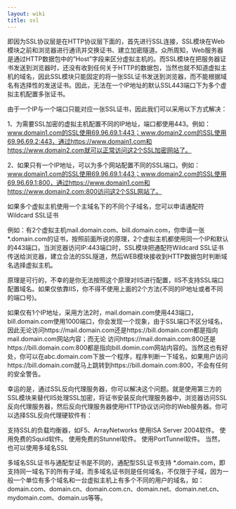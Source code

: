 ```yaml
---
layout: wiki
title: ssl
---
```


即因为SSL协议层是在HTTP协议层下面的，首先进行SSL连接，SSL模块在Web模块之前和浏览器进行通讯并交换证书、建立加密隧道。众所周知，Web服务器是通过HTTP数据包中的”Host”字段来区分虚拟主机的。而SSL模块在把服务器证书发送到浏览器时，还没有收到任何关于HTTP的数据包，当然也就不知道虚拟主机的域名，因此SSL模块只能固定的将一张SSL证书发送到浏览器，而不能根据域名有选择性的发送证书。因此，无法在一个IP地址的默认SSL443端口下为多个虚拟主机配置多张证书。

由于一个IP与一个端口只能对应一张SSL证书，因此我们可以采用以下方式解决：

1、为需要SSL加密的虚拟主机配置不同的IP地址，端口都使用443。例如：www.domain1.com的SSL使用69.96.69.1:443；www.domain2.com的SSL使用69.96.69.2:443，通过https://www.domain1.com和https://www.domain2.com就可以正常访问这2个SSL加密网站了。

2、如果只有一个IP地址，可以为多个网站配置不同的SSL端口。例如：www.domain1.com的SSL使用69.96.69.1:443；www.domain2.com的SSL使用69.96.69.1:800，通过https://www.domain1.com和https://www.domain2.com:800访问这2个SSL网站了。

如果多个虚拟主机使用一个主域名下的不同个子域名，您可以申请通配符Wildcard SSL证书

例如：有2个虚拟主机mail.domain.com、bill.domain.com，你申请一张*.domain.com的证书，按照前面所说的原理，2个虚拟主机都使用同一个IP和默认的443端口，当浏览器访问IP:443端口时，SSL模块把通配符Wildcard SSL证书传送给浏览器，建立合法的SSL隧道，然后WEB模块接收到HTTP数据包时判断域名选择虚拟主机。

原理是可行的，不幸的是你无法按照这个原理对IIS进行配置，IIS不支持SSL端口配置域名。如果仅依靠IIS，你不得不使用上面的2个方法(不同的IP地址或者不同的端口号)。

如果仅有1个IP地址，采用方法2时，mail.domain.com使用443端口，bill.domain.com使用1000端口，你会发现一个现象，由于SSL端口不区分域名，因此无论访问https://mail.domain.com还是https://bill.domain.com都是指向mail.domain.com网站内容；而无论 访问https://mail.domain.com:800还是https://bill.domain.com:800都是指向bill.domin.com网站内容的。当然这也有好处，你可以在abc.domain.com下放一个程序，程序判断一下域名，如果用户访问https://bill.domain.com就马上跳转到https://bill.domain.com:800，不会有任何的安全警告。

幸运的是，通过SSL反向代理服务器，你可以解决这个问题。就是使用第三方的SSL模块来替代IIS处理SSL加密，将证书安装反向代理服务器中，浏览器访问SSL反向代理服务器，然后反向代理服务器使用HTTP协议访问你的Web服务器。你可以选择SSL反向代理硬软件有：

支持SSL的负载均衡器，如F5、ArrayNetworks
使用ISA Server 2004软件。
使用免费的Squid软件。
使用免费的Stunnel软件。
使用PortTunnel软件。
当然，也可以使用多域名SSL

多域名SSL证书与通配型证书是不同的，通配型SSL证书支持 *.domain.com，即支持同一域名下的所有子域，而多域名证书则是任何域名，不仅限于子域，因为一般一个单位有多个域名和一台虚拟主机上有多个不同的用户的域名，如：domain.com、domain.cn、domain.com.cn、domain.net、domain.net.cn、mydomain.com、domain.us等等。